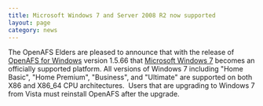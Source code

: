 ```yaml
---
title: Microsoft Windows 7 and Server 2008 R2 now supported
layout: page
category: news
---
```



The OpenAFS Elders are pleased to announce that with the release of
[OpenAFS for Windows](http://www.openafs.org/windows.html) version
1.5.66 that [Microsoft Windows 7](http://www.microsoft.com/windows7/)
becomes an officially supported platform. All versions of Windows 7
including "Home Basic", "Home Premium", "Business", and "Ultimate" are
supported on both X86 and X86\_64 CPU architectures.  Users that are
upgrading to Windows 7 from Vista must reinstall OpenAFS after the
upgrade.

